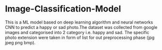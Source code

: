 # Image-Classification-Model
This is a ML model based on deep learning algorithm and neural networks CNN to predict a happy or sad photo.The dataset was collected from google images and categorised into 2 category i.e. happy and sad. The specific photo extension were taken in form of list for out preprocessing phase (jpg jpeg png bmp).
